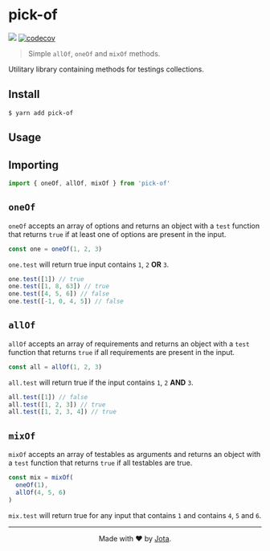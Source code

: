 # pick-of

![](https://img.shields.io/badge/license-MIT-green)
[![codecov](https://codecov.io/gh/jotaajunior/allone/branch/main/graph/badge.svg?token=S0PI1DT4UA)](https://codecov.io/gh/jotaajunior/allone)

> Simple `allOf`, `oneOf` and `mixOf` methods.

Utilitary library containing methods for testings collections.

## Install

```
$ yarn add pick-of
```

## Usage

## Importing

```ts
import { oneOf, allOf, mixOf } from 'pick-of'
```

## `oneOf`

`oneOf` accepts an array of options and returns an object with a `test` function that returns `true` if at least one of options are present in the input.

```ts
const one = oneOf(1, 2, 3)
```

`one.test` will return true input contains `1`, `2` **OR** `3`.

```ts
one.test([1]) // true
one.test([1, 8, 63]) // true
one.test([4, 5, 6]) // false
one.test([-1, 0, 4, 5]) // false
```

## `allOf`

`allOf` accepts an array of requirements and returns an object with a `test` function that returns `true` if all requirements are present in the input.


```ts
const all = allOf(1, 2, 3)
```

`all.test` will return true if the input contains `1`, `2` **AND** `3`.

```ts
all.test([1]) // false
all.test([1, 2, 3]) // true
all.test([1, 2, 3, 4]) // true
```

## `mixOf`

`mixOf` accepts an array of testables as arguments and returns an object with a `test` function that returns `true` if all testables are true.

```ts
const mix = mixOf(
  oneOf(1),
  allOf(4, 5, 6)
)
```

`mix.test` will return true for any input that contains `1` and contains `4`, `5` and `6`.

---

<div align="center">
  Made with ❤ by <a href="https://github.com/jotaajunior">Jota</a>.
</div>
